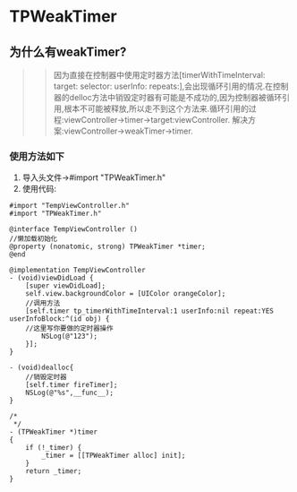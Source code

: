 # TPWeakTimer
## 为什么有weakTimer?
>>因为直接在控制器中使用定时器方法[timerWithTimeInterval: target: selector: userInfo: repeats:],会出现循环引用的情况.在控制器的delloc方法中销毁定时器有可能是不成功的,因为控制器被循环引用,根本不可能被释放,所以走不到这个方法来.循环引用的过程:viewController->timer->target:viewController.
>>解决方案:viewController->weakTimer->timer.
### 使用方法如下
1. 导入头文件->#import "TPWeakTimer.h"
2. 使用代码:
```
#import "TempViewController.h"
#import "TPWeakTimer.h"

@interface TempViewController ()
//懒加载初始化
@property (nonatomic, strong) TPWeakTimer *timer;
@end

@implementation TempViewController
- (void)viewDidLoad {
    [super viewDidLoad];
    self.view.backgroundColor = [UIColor orangeColor];
    //调用方法
    [self.timer tp_timerWithTimeInterval:1 userInfo:nil repeat:YES userInfoBlock:^(id obj) {
    //这里写你要做的定时器操作
        NSLog(@"123");
    }];
}

- (void)dealloc{
    //销毁定时器
    [self.timer fireTimer];
    NSLog(@"%s",__func__);
}

/*
 */
- (TPWeakTimer *)timer
{
    if (!_timer) {
        _timer = [[TPWeakTimer alloc] init];
    }
    return _timer;
}
```
